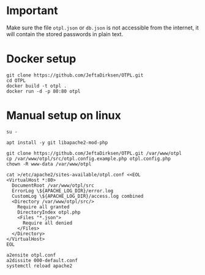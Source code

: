 # Important
Make sure the file `otpl.json` or `db.json` is not accessible from the internet, it will contain the stored passwords in plain text.

# Docker setup
    git clone https://github.com/JeftaDirksen/OTPL.git
    cd OTPL
    docker build -t otpl .
    docker run -d -p 80:80 otpl

# Manual setup on linux
    su -
    
    apt install -y git libapache2-mod-php
    
    git clone https://github.com/JeftaDirksen/OTPL.git /var/www/otpl
    cp /var/www/otpl/src/otpl.config.example.php otpl.config.php
    chown -R www-data /var/www/otpl
    
    cat >/etc/apache2/sites-available/otpl.conf <<EOL
    <VirtualHost *:80>
      DocumentRoot /var/www/otpl/src
      ErrorLog \${APACHE_LOG_DIR}/error.log
      CustomLog \${APACHE_LOG_DIR}/access.log combined
      <Directory /var/www/otpl/src/>
        Require all granted
        DirectoryIndex otpl.php
        <Files "*.json">
          Require all denied
        </Files>
      </Directory>
    </VirtualHost>
    EOL
    
    a2ensite otpl.conf
    a2dissite 000-default.conf
    systemctl reload apache2
